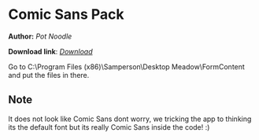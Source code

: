 # Comic Sans Pack 

**Author:** *Pot Noodle*

**Download link**: *[Download](https://drive.google.com/u/0/uc?id=1W62_K2JBUUlwqSmzD__EZPkt6aoIOA93&export=download)*

Go to C:\Program Files (x86)\Samperson\Desktop Meadow\FormContent and put the files in there.

## Note

It does not look like Comic Sans dont worry, we tricking the app to thinking its the default font but its really Comic Sans inside the code! :)
<!--
Vuk your little include thing did not work so i added the text manully :)
-->

